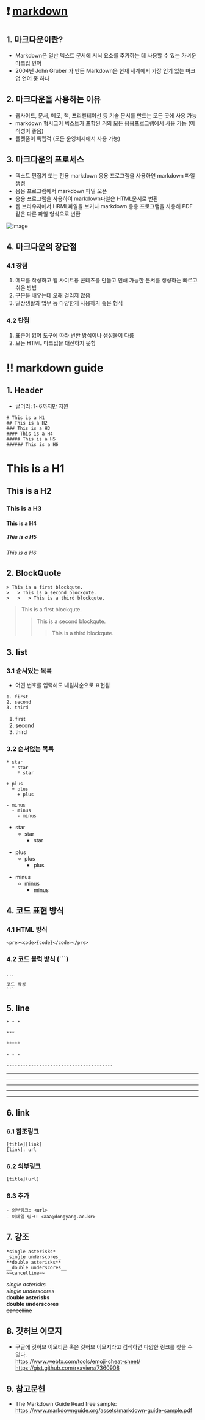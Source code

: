 # :heavy_exclamation_mark: [markdown](https://www.markdownguide.org/)
## 1. 마크다운이란?
- Markdown은 일반 텍스트 문서에 서식 요소를 추가하는 데 사용할 수 있는 가벼운 마크업 언어 <br>
- 2004년 John Gruber 가 만든 Markdown은 현재 세계에서 가장 인기 있는 마크업 언어 중 하나

## 2. 마크다운을 사용하는 이유
- 웹사이드, 문서, 메모, 책, 프리젠테이선 등 기술 문서를 만드는 모든 곳에 사용 가능
- markdown 형시그이 텍스트가 포함된 거의 모든 응용프로그램에서 사용 가능 (이식성이 좋음)
- 플랫폼이 독립적 (모든 운영체제에서 사용 가능)

## 3. 마크다운의 프로세스
 - 텍스트 편집기 또는 전용 markdown 응용 프로그램을 사용하연 markdown 파일 생성<br>
 - 응용 프로그램에서 markdown 파일 오픈<br>
 - 응용 프로그램을 사용하여 markdown파일은 HTML문서로 변환<br>
 - 웹 브라우저에서 HRML파일을 보거나 markdown 응용 프로그램을 사용해 PDF 같은 다른 파일 형식으로 변환<br>

![image](https://user-images.githubusercontent.com/106071623/196365550-1a21bc96-d9b7-4806-9a7b-c22b67ff7318.png)

## 4. 마크다운의 장단점
### 4.1 장점
1. 메모를 작성하고 웹 사이트용 콘테츠를 만들고 인쇄 가능한 문서를 생성하는 빠르고 쉬운 방법
2. 구문을 배우는데 오래 걸리지 않음
3. 일상생활과 업무 등 다양한게 사용하기 좋은 형식

### 4.2 단점
1. 표준이 없어 도구에 따라 변환 방식이나 생성물이 다름
2. 모든 HTML 마크업을 대신하지 못함

# :bangbang: markdown guide
## 1. Header
- 글머리: 1~6까지만 지원
```
# This is a H1
## This is a H2
### This is a H3
#### This is a H4
##### This is a H5
###### This is a H6
```
# This is a H1
## This is a H2
### This is a H3
#### This is a H4
##### This is a H5
###### This is a H6 
  
## 2. BlockQuote
```
> This is a first blockqute.
>	> This is a second blockqute.
>	>	> This is a third blockqute.
```
> This is a first blockqute.
>	> This is a second blockqute.
>	>	> This is a third blockqute.

## 3. list
### 3.1 순서있는 목록
- 어떤 번호를 입력해도 내림차순으로 표현됨
```
1. first
2. second
3. third
```
1. first
2. second
3. third
### 3.2 순서없는 목록
```
* star
  * star
    * star

+ plus
  + plus
    + plus

- minus
  - minus
    - minus
```
* star
  * star
    * star

+ plus
  + plus
    + plus

- minus
  - minus
    - minus

## 4. 코드 표현 방식
### 4.1 HTML 방식
```<pre><code>{code}</code></pre>```
### 4.2 코드 블럭 방식 (```)
<code>
```
코드 작성
```
</code>

## 5. line
```
* * *

***

*****

- - -

---------------------------------------
```
* * *

***

*****

- - -

---------------------------------------

## 6. link
### 6.1 참조링크
```
[title][link]
[link]: url
```
### 6.2 외부링크
```
[title](url)
```
### 6.3 추가
```
- 외부링크: <url>
- 이메일 링크: <aaa@dongyang.ac.kr>
```

## 7. 강조
```
*single asterisks*
_single underscores_
**double asterisks**
__double underscores__
~~cancelline~~
```
*single asterisks* <br>
_single underscores_ <br>
**double asterisks** <br>
__double underscores__ <br>
~~cancelline~~ <br>

## 8. 깃허브 이모지
- 구글에 깃허브 이모티콘 혹은 깃허브 이모지라고 검색하면 다양한 링크를 찾을 수 있다.   
<https://www.webfx.com/tools/emoji-cheat-sheet/> <br>
<https://gist.github.com/rxaviers/7360908>

## 9. 참고문헌
- The Markdown Guide Read free sample: <https://www.markdownguide.org/assets/markdown-guide-sample.pdf>

